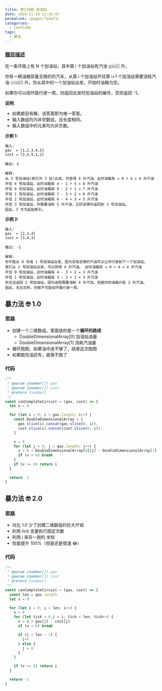 ```yaml
---
title: 第134题-加油站
date: 2020-11-18 21:16:47
permalink: /pages/7a4af3/
categories:
  - LeetCode
tags:
  - 算法
---
```


### [题目描述](https://leetcode-cn.com/problems/gas-station/)

在一条环路上有 N 个加油站，其中第 i 个加油站有汽油 <font style="background: #eee; color: #666;">gas[i]</font> 升。

你有一辆油箱容量无限的的汽车，从第 i 个加油站开往第 i+1 个加油站需要消耗汽油 <font style="background: #eee; color: #666;">cost[i]</font> 升。你从其中的一个加油站出发，开始时油箱为空。

如果你可以绕环路行驶一周，则返回出发时加油站的编号，否则返回 -1。

**说明:**

- 如果题目有解，该答案即为唯一答案。
- 输入数组均为非空数组，且长度相同。
- 输入数组中的元素均为非负数。

**示例 1:**

```
输入:
gas  = [1,2,3,4,5]
cost = [3,4,5,1,2]

输出: 3

解释:
从 3 号加油站(索引为 3 处)出发，可获得 4 升汽油。此时油箱有 = 0 + 4 = 4 升汽油
开往 4 号加油站，此时油箱有 4 - 1 + 5 = 8 升汽油
开往 0 号加油站，此时油箱有 8 - 2 + 1 = 7 升汽油
开往 1 号加油站，此时油箱有 7 - 3 + 2 = 6 升汽油
开往 2 号加油站，此时油箱有 6 - 4 + 3 = 5 升汽油
开往 3 号加油站，你需要消耗 5 升汽油，正好足够你返回到 3 号加油站。
因此，3 可为起始索引。
```

<!-- more -->

**示例 2:**

```
输入:
gas  = [2,3,4]
cost = [3,4,3]

输出: -1

解释:
你不能从 0 号或 1 号加油站出发，因为没有足够的汽油可以让你行驶到下一个加油站。
我们从 2 号加油站出发，可以获得 4 升汽油。 此时油箱有 = 0 + 4 = 4 升汽油
开往 0 号加油站，此时油箱有 4 - 3 + 2 = 3 升汽油
开往 1 号加油站，此时油箱有 3 - 3 + 3 = 3 升汽油
你无法返回 2 号加油站，因为返程需要消耗 4 升汽油，但是你的油箱只有 3 升汽油。
因此，无论怎样，你都不可能绕环路行驶一周。
```

## 暴力法 🤓 1.0

### 思路

- 创建一个二维数组，里面放的是一个**循环的路线**
  - DoubleDimensionalArray[0] 加油站油量
  - DoubleDimensionalArray[1] 消耗汽油量
- 循环跑图，如果油中途不够了，结束这次跑图
- 如果跑完油还有，直接不跑了

### 代码

```JavaScript
/**
 * @param {number[]} gas
 * @param {number[]} cost
 * @return {number}
 */
const canCompleteCircuit = (gas, cost) => {
  let v = 0

  for (let i = 0; i < gas.length; i++) {
    const DoubleDimensionalArray = [
      gas.slice(i).concat(gas.slice(0, i)),
      cost.slice(i).concat(cost.slice(0, i)),
    ]

    v = 0
    for (let j = 0; j < gas.length; j++) {
      v = v + DoubleDimensionalArray[0][j] - DoubleDimensionalArray[1][j]
      if (v < 0) break
    }
    if (v >= 0) return i
  }

  return -1
}
```

## 暴力法 🤓 2.0

### 思路

- 对比 1.0 少了创建二维数组的巨大开销
- 利用 tick 变量执行固定次数
- 利用 j 来存一趟的 坐标
- 性能提升 100%（但是还是很渣 😂）

### 代码

```JavaScript
/**
 * @param {number[]} gas
 * @param {number[]} cost
 * @return {number}
 */
const canCompleteCircuit = (gas, cost) => {
  const len = gas.length
  let v = 0

  for (let i = 0; i < len; i++) {
    v = 0
    for (let tick = 0,j = i; tick < len; tick++) {
      v = v + gas[j] - cost[j]
      if (v < 0) break

      if (j < len - 1) {
        j++
      } else {
        j = 0
      }
    }

    if (v >= 0) return i
  }

  return -1
}

```
